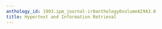 ```yaml
---
anthology_id: 1993.ipm_journal-ir0anthology0volumeA29A3.0
title: Hypertext and Information Retrieval
---
```

